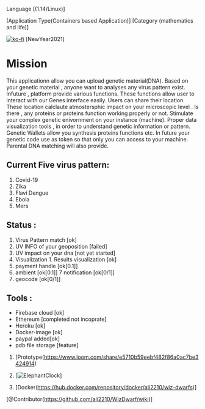  Language [(1.14/Linux)]
 
 [Application Type(Containers based Application)]
 [Category (mathematics and life)]

 [![ko-fi](https://www.ko-fi.com/img/githubbutton_sm.svg)](https://ko-fi.com/H2H22YW0G)
 [NewYear2021]

# Mission
This applicationn allow you can upload  genetic material(DNA). Based on your genetic material , anyone want to analyses any virus pattern exist. Infuture , platform provide various functions. These functions allow user to interact with our Genes interface easily. Users can share their location. These location calclaute atmostersphic impact on your microscopic level . Is there , any proteins or proteins function working properly or not. Stimulate your complex genetic enivornment on your instance (machine). Proper data visualization tools , in order to understand genetic information or pattern. Genetic Wallets allow you synthesis proteins functions etc. In future your genetic code use as token so that only you can access to your machine. Parental DNA matching will also provide. 
## Current Five virus pattern:
1. Covid-19
2. Zika
3. Flavi Dengue
4. Ebola
5. Mers
       
## Status : 
1. Virus Pattern match [ok]
2. UV INFO of your geoposition [failed]
3. UV impact on your dna [not yet started]
4. Visualization 
       1. Results visualization [ok]
5. payment handle [ok[0.1]]
6. ambient [ok[0.1]]
7 notification [ok[0/1]]
8. geocode  [ok[0/1]]
## Tools :
- Firebase cloud [ok]
- Ethereum [completed not incoprate]
- Heroku [ok]
- Docker-image [ok]
- paypal added[ok]         
- pdb file storage [feature]


 1. [Prototype(https://www.loom.com/share/e5710b59eebf482f86a0ac7be3424914)

 2. [![ElephantClock](https://upload.wikimedia.org/wikipedia/commons/7/76/Al-jazari_elephant_clock.png)]

 3. [Docker(https://hub.docker.com/repository/docker/ali2210/wiz-dwarfs)]

  [@Contributor(https://github.com/ali2210/WizDwarf/wiki)] 
